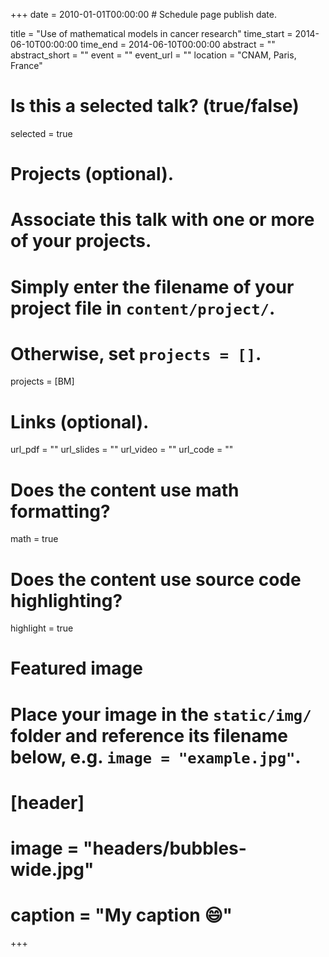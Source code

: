 +++
date = 2010-01-01T00:00:00  # Schedule page publish date.

title = "Use of mathematical models in cancer research"
time_start = 2014-06-10T00:00:00
time_end = 2014-06-10T00:00:00
abstract = ""
abstract_short = ""
event = ""
event_url = ""
location = "CNAM, Paris, France"

# Is this a selected talk? (true/false)
selected = true

# Projects (optional).
#   Associate this talk with one or more of your projects.
#   Simply enter the filename of your project file in `content/project/`.
#   Otherwise, set `projects = []`.
projects = [BM]

# Links (optional).
url_pdf = ""
url_slides = ""
url_video = ""
url_code = ""

# Does the content use math formatting?
math = true

# Does the content use source code highlighting?
highlight = true

# Featured image
# Place your image in the `static/img/` folder and reference its filename below, e.g. `image = "example.jpg"`.
# [header]
# image = "headers/bubbles-wide.jpg"
# caption = "My caption :smile:"

+++
